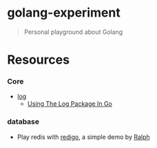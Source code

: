 # golang-experiment

> Personal playground about Golang

# Resources

### Core

* [log](http://golang.org/pkg/log/)
  * [Using The Log Package In Go](http://www.goinggo.net/2013/11/using-log-package-in-go.html)

### database

* Play redis with [redigo](https://github.com/garyburd/redigo), a simple demo by [Ralph](https://coderwall.com/p/unklzq)
